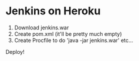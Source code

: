 # Jenkins on Heroku

1. Download jenkins.war
2. Create pom.xml (it'll be pretty much empty)
3. Create Procfile to do 'java -jar jenkins.war' etc...

Deploy!